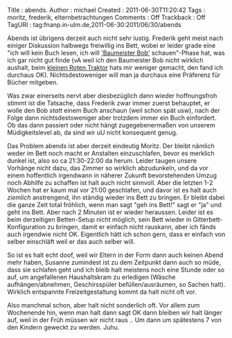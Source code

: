 Title     : abends.
Author    : michael
Created   : 2011-06-30T11:20:42
Tags      : moritz, frederik, elternbetrachtungen
Comments  : Off
Trackback : Off
TagURI    : tag:fnanp.in-ulm.de,2011-06-30:2011/06/30/abends

Abends ist übrigens derzeit auch nicht sehr lustig. Frederik geht meist nach
einiger Diskussion halbwegs freiwillig ins Bett, wobei er leider grade eine
"ich will kein Buch lesen, ich will ['Baumeister
Bob'](http://de.wikipedia.org/wiki/Bob_der_Baumeister) schauen"-Phase hat, was
ich gar nicht gut finde (vA weil ich den Baumeister Bob nicht wirklich
aushalt, beim [kleinen Roten
Traktor](http://de.wikipedia.org/wiki/Kleiner_Roter_Traktor) hats mir weniger
gemacht, den fand ich durchaus OK). Nichtsdestoweniger will man ja durchaus
eine Präferenz für Bücher mitgeben.

Was zwar einerseits nervt aber diesbezüglich dann wieder hoffnungsfroh stimmt
ist die Tatsache, dass Frederik zwar immer zuerst behauptet, er wolle den Bob
*statt* einem Buch anschaun (weil schon spät usw), nach der Folge dann
nichtsdestoweniger aber trotzdem immer ein Buch einfordert. Ob das dann
passiert oder nicht hängt zugegebenermaßen von unserem Müdigkeitslevel ab, da
sind wir uU nicht konsequent genug.

Das Problem abends ist aber derzeit eindeutig Moritz. Der bleibt nämlich weder
im Bett noch macht er Anstalten einzuschlafen, bevor es merklich dunkel ist,
also so ca 21:30-22:00 da herum. Leider taugen unsere Vorhänge nicht dazu, das
Zimmer so wirklich abzudunkeln, und da vor einem hoffentlich irgendwann in
näherer Zukunft bevorstehenden Umzug noch Abhilfe zu schaffen ist halt auch
nicht sinnvoll. Aber die letzten 1-2 Wochen hat er kaum mal vor 21:00
geschlafen, und davor ist es halt auch *ziemlich* anstrengend, ihn ständig
wieder ins Bett zu bringen. Er bleibt dabei die ganze Zeit total fröhlich,
wenn man sagt "geh ins Bett!" sagt er "ja" und geht ins Bett. Aber nach 2
Minuten ist er wieder heraussen. Leider ist es beim derzeitigen Betten-Setup
nicht möglich, sein Bett wieder in Gitterbett-Konfiguration zu bringen, damit
er einfach nicht rauskann, aber ich fänds auch irgendwie nicht OK. Eigentlich
hätt ich schon gern, dass er einfach von selber einschläft weil er das auch
selber will.

So ist es halt echt doof, weil wir Eltern in der Form dann auch keinen Abend
mehr haben, Susanne zumindest ist zu dem Zeitpunkt dann auch so müde, dass sie
schlafen geht und ich bleib halt meistens noch eine Stunde oder so auf, um
angefallenen Haushaltskram zu erledigen (Wäsche aufhängen/abnehmen,
Geschirsspüler befüllen/ausräumen, so Sachen halt). Wirklich entspannte
Freizeitgestaltung kommt da halt nicht oft vor.

Also manchmal schon, aber halt nicht sonderlich oft. Vor allem zum Wochenende
hin, wenn man halt dann sagt OK dann bleiben wir halt länger auf, weil in der
Früh müssen wir nicht raus .. Um dann um spätestens 7 von den Kindern geweckt
zu werden. Juhu.
